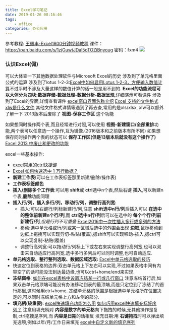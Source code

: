 ```yaml
---
title: Excel学习笔记
date: 2019-01-26 08:16:46
tags:
    - office
categories: 办公应用
---
```


参考教程:
[王佩丰-Excel1800分钟视频教程](https://www.bilibili.com/video/av24585605?from=search&seid=14676066451989566932)
课件：https://pan.baidu.com/s/1zjGuwtJDal5oTOZiBnyoug 密码：fxm4
![](https://img.fuli.in/:mps/fwl/5dd7691a60d8d1270045348352745f58.jpg)

<!-- more -->

### 认识Excel(佩)
可以大体查一下其他数据处理软件与Microsoft Excel的历史
涉及到了单元格里面公式的运算
涉及到了lotus 1-2-3:[Excel中如何启用Lotus 1-2-3，方便输入数值计算](https://jingyan.baidu.com/article/676629977ccdb954d41b8444.html)不过平时不涉及大量这样的数值计算的话一般是用不到的.
**Excel的功能流程可以大体分为四块:数据存储-数据处理-数据分析-数据呈现**,详细演示可看课件
涉及到了Excel的界面,详情查看课件 [excel窗口界面名称介绍](https://jingyan.baidu.com/article/cbf0e500b9910e2eaa28932f.html)
[Excel 支持的文件格式](https://support.office.com/zh-cn/article/excel-%E6%94%AF%E6%8C%81%E7%9A%84%E6%96%87%E4%BB%B6%E6%A0%BC%E5%BC%8F-0943ff2c-6014-4e8d-aaea-b83d51d46247?redirectSourcePath=%252fzh-cn%252farticle%252fExcel-%2525E6%252594%2525AF%2525E6%25258C%252581%2525E7%25259A%252584%2525E6%252596%252587%2525E4%2525BB%2525B6%2525E6%2525A0%2525BC%2525E5%2525BC%25258F-a28ae1d3-6d19-4180-9209-5a950d51b719&ui=zh-CN&rs=zh-CN&ad=CN) [xlw是什么文件](https://zhidao.baidu.com/question/311098513.html) 其他文件格式详情等遇到了再去查,常用的是xls/xlsx, xlw可以额外了解一下
2013版本后废除了 **视图-保存工作区** 这个功能

如果想同时操作两个表,而且经常进行对照,可以使用 **视图-新建窗口/全部重排**功能,两个表可以任意选一个操作,互为镜像.(2016版本和之前版本有所不同)
如果想保存同时操作两个表的状态可以 **保存工作区(但是13版本后就没有这个操作了)**
[Excel 2013 中废止和更改的功能](https://support.office.com/zh-cn/article/excel-2013-%E4%B8%AD%E5%BA%9F%E6%AD%A2%E5%92%8C%E6%9B%B4%E6%94%B9%E7%9A%84%E5%8A%9F%E8%83%BD-c417e377-26c6-4f43-be6d-16718dd75ffa?ocmsassetID=HA102919713&CorrelationId=8323efea-f9ab-41ee-9282-27ad341ea539&ui=zh-CN&rs=zh-CN&ad=CN#__toc342560926)

excel一些基本操作:
* [excel常用的ctrl快捷键](https://jingyan.baidu.com/article/63f236287493ce0208ab3d13.html)
* [Excel 如何快速选中 1 万行数据？](http://www.360doc.com/content/18/0413/20/32695326_745415986.shtml)
* **新建工作表**(可以在工作表标签那里新建/删除/操作表)
* **工作表标签颜色**
* **插入/删除多个工作表**:可以用 **shift**或 **ctrl**选中n个表,然后右键 **插入**,可以新建n个表,**删除**功能同理
* **插入行/列，插入多行/列，移动行/列，调整行高列宽**:
    * 插入:可以右键行/列标新建行/列,注意 **shift选中n行/列**后插入可以 **在选中的整体前新建n个行/列**,而 **ctrl选中n行/列**后可以在选中的 **每个个行/列前新建行/列**,*但是行列不可重叠*
    [Excel2016中一次性插入多行或多列的方法](http://www.officezhushou.com/excel2016/6145.html)
    * 移动:选中单元格或行/列或某一区域后选中的外围会出现 **边框**,鼠标移动到边框上拖拽可以实现剪切-粘贴(覆盖),摁shift可以实现移动-插入,摁ctrl可以实现复制-粘贴(覆盖)
    * 调整行高列宽:可以拖动行/列标上下或左右来实现调整行高列宽,也可以双击来自动适应行高列宽,选中多行多列后可以同时调整,也可自动适应.
* **单元格选取、整行整列选取、数据区域选取:** [Excel中单元格选取的技巧](https://jingyan.baidu.com/article/15622f24de56a6fdfdbea572.html)
* 快速定位到表格的边界:双击单元格上下左右可以实现,不过如果表格中间有内容空了的话可能没法到达最边缘,也可以ctrl+home/end来实现.
* **冻结窗格**: [如何在excel表格中设置冻结某一行或几行窗口](https://jingyan.baidu.com/article/90808022de01bffd91c80f81.html)
注意冻结首行后,如果双击单元格顶端可能没有办法移动到表的最顶端,而是只定位到了冻结了的首行那里,这时候用ctrl+home.
冻结单元格的范围是根据选中单元格所在位置决定的,可以同时冻结单元格上方和左侧的部分.
* **填充柄(较重要)**:
[excel快速填充功能怎么用](https://jingyan.baidu.com/article/046a7b3e870c01f9c27fa90b.html)
[如何巧用excel快速填充标好序列？](http://baijiahao.baidu.com/s?id=1598006327855011421&wfr=spider&for=pc)
注意用填充柄对 **内容是数字的单元格**向下拖拽的时候,无其他操作是复制,ctrl拖拽是序列,而 **内容是日期**的话相反
填充日期:用 **右键拖拽**时可以弹出填充选项,例如以年/月/工作日来填充
[excel中自定义新的填充序列](https://jingyan.baidu.com/article/0bc808fc2fd3861bd485b993.html)